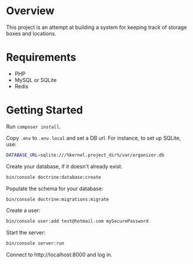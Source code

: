 # Overview

This project is an attempt at building a system for keeping track of storage
boxes and locations.

# Requirements

* PHP
* MySQL or SQLite
* Redis

# Getting Started

Run `composer install`.

Copy `.env` to `.env.local` and set a DB url.  For instance, to set up SQLite, use:
```bash
DATABASE_URL=sqlite:///%kernel.project_dir%/var/organizer.db
```

Create your database, if it doesn't already exist.
```bash
bin/console doctrine:database:create
```

Populate the schema for your database:
```bash
bin/console doctrine:migrations:migrate
```

Create a user:
```bash
bin/console user:add test@hotmail.com mySecurePassword
```

Start the server:
```bash
bin/console server:run
```

Connect to http://localhost:8000 and log in.
